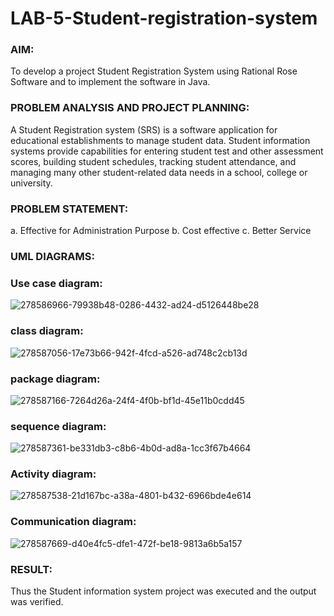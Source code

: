 # LAB-5-Student-registration-system
### AIM:
To develop a project Student Registration System using Rational Rose Software and to
implement the software in Java.
### PROBLEM ANALYSIS AND PROJECT PLANNING:
A Student Registration system (SRS) is a software application for educational
establishments to manage student data. Student information systems provide capabilities for
entering student test and other assessment scores, building student schedules, tracking student
attendance, and managing many other student-related data needs in a school, college or
university.
### PROBLEM STATEMENT:
a. Effective for Administration Purpose
b. Cost effective
c. Better Service
### UML DIAGRAMS:
### Use case diagram:
![278586966-79938b48-0286-4432-ad24-d5126448be28](https://github.com/NITHIYANANDAN278/LAB-5-Student-registration-system/assets/121784636/fa640e23-3cff-4644-baaf-353704b026a7)
### class diagram:
![278587056-17e73b66-942f-4fcd-a526-ad748c2cb13d](https://github.com/NITHIYANANDAN278/LAB-5-Student-registration-system/assets/121784636/6a78f1fe-96e9-4af9-8955-9fe1e3050192)
### package diagram:
![278587166-7264d26a-24f4-4f0b-bf1d-45e11b0cdd45](https://github.com/NITHIYANANDAN278/LAB-5-Student-registration-system/assets/121784636/9650e22a-9d33-48b3-a1de-6749fac004d4)
### sequence diagram:
![278587361-be331db3-c8b6-4b0d-ad8a-1cc3f67b4664](https://github.com/NITHIYANANDAN278/LAB-5-Student-registration-system/assets/121784636/24f26bf7-a930-4a26-9509-5f7f2c9635d7)
### Activity diagram:
![278587538-21d167bc-a38a-4801-b432-6966bde4e614](https://github.com/NITHIYANANDAN278/LAB-5-Student-registration-system/assets/121784636/ab180e6c-8293-4e22-b5e5-52110f7ad942)
### Communication diagram:
![278587669-d40e4fc5-dfe1-472f-be18-9813a6b5a157](https://github.com/NITHIYANANDAN278/LAB-5-Student-registration-system/assets/121784636/403e850b-f5d9-4ee5-ac63-f44accec3110)




### RESULT:
Thus the Student information system project was executed and the output was
verified.

